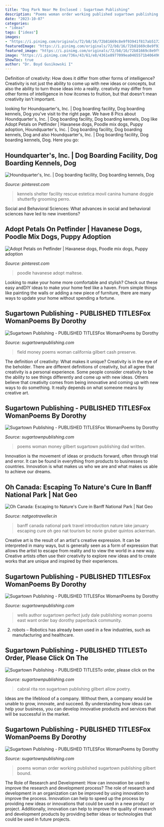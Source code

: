 ```yaml
---
title: "Dog Park Near Me Enclosed : Sugartown Publishing"
description: "Poems woman order working published sugartown publishing gilbert bound"
date: "2023-10-07"
categories:
- "ideas"
tags: ["ideas"]
images:
- "https://i.pinimg.com/originals/72/b8/16/72b81669c8e9f93941f817ab51722c9c.jpg"
featuredImage: "https://i.pinimg.com/originals/72/b8/16/72b81669c8e9f93941f817ab51722c9c.jpg"
featured_image: "https://i.pinimg.com/originals/72/b8/16/72b81669c8e9f93941f817ab51722c9c.jpg"
image: "https://i.pinimg.com/736x/43/61/e8/4361e8977099ea0465571b406490701f.jpg"
ShowToc: true
author: "Dr. Boyd Gusikowski I"
---
```



Definition of creativity: How does it differ from other forms of intelligence?
Creativity is not just the ability to come up with new ideas or concepts, but also the ability to turn those ideas into a reality. creativity may differ from other forms of intelligence in how itcomes to fruition, but that doesn't mean creativity isn't important.

	

		
looking for Houndquarter&#039;s, Inc. | Dog boarding facility, Dog boarding kennels, Dog you've visit to the right page. We have 8 Pics about Houndquarter&#039;s, Inc. | Dog boarding facility, Dog boarding kennels, Dog like Adopt Petals on Petfinder | Havanese dogs, Poodle mix dogs, Puppy adoption, Houndquarter&#039;s, Inc. | Dog boarding facility, Dog boarding kennels, Dog and also Houndquarter&#039;s, Inc. | Dog boarding facility, Dog boarding kennels, Dog. Here you go:
		
    
## Houndquarter&#039;s, Inc. | Dog Boarding Facility, Dog Boarding Kennels, Dog

<img loading=lazy src="https://i.pinimg.com/originals/72/b8/16/72b81669c8e9f93941f817ab51722c9c.jpg" onerror="this.onerror=null;this.src='https://tse2.mm.bing.net/th?id=OIP.QfEKq27An9zg31sJOxjNLwHaE7&amp;pid=15.1';" alt="Houndquarter&#039;s, Inc. | Dog boarding facility, Dog boarding kennels, Dog">

_Source: pinterest.com_

>kennels shelter facility rescue estetica movil canina humane doggie shutterfly grooming perro. 

	

Social and Behavioral Sciences: What advances in social and behavioral sciences have led to new inventions?
 

    
## Adopt Petals On Petfinder | Havanese Dogs, Poodle Mix Dogs, Puppy Adoption

<img loading=lazy src="https://i.pinimg.com/736x/43/61/e8/4361e8977099ea0465571b406490701f.jpg" onerror="this.onerror=null;this.src='https://tse2.mm.bing.net/th?id=OIP.b4e-AAgFbAaNKMHaf03JPwHaJ7&amp;pid=15.1';" alt="Adopt Petals on Petfinder | Havanese dogs, Poodle mix dogs, Puppy adoption">

_Source: pinterest.com_

>poodle havanese adopt maltese. 

	

Looking to make your home more comfortable and stylish? Check out these easy andDIY ideas to make your home feel like a haven. From simple things like painting the walls or adding a new piece of furniture, there are many ways to update your home without spending a fortune.

    
## Sugartown Publishing - PUBLISHED TITLESFox WomanPoems By Dorothy

<img loading=lazy src="http://sugartownpublishing.com/yahoo_site_admin/assets/images/Voices_from_the_Field_at_350_dpi.80123431_std.jpg" onerror="this.onerror=null;this.src='https://tse1.mm.bing.net/th?id=OIP.fjDD9v3ye_t8jggkGVyhbgHaLH&amp;pid=15.1';" alt="Sugartown Publishing - PUBLISHED TITLESFox WomanPoems by Dorothy">

_Source: sugartownpublishing.com_

>field money poems woman california gilbert cash preserve. 

	

The definition of creativity: What makes it unique?
Creativity is in the eye of the beholder. There are different definitions of creativity, but all agree that creativity is a personal experience. Some people consider creativity to be the ability to see things differently and come up with new ideas. Others believe that creativity comes from being innovative and coming up with new ways to do something. It really depends on what someone means by creative art.

    
## Sugartown Publishing - PUBLISHED TITLESFox WomanPoems By Dorothy

<img loading=lazy src="http://sugartownpublishing.com/yahoo_site_admin/assets/images/Cathy-Dana-cover_sm.89183628_std.jpg" onerror="this.onerror=null;this.src='https://tse3.mm.bing.net/th?id=OIP.31-AppI3G-nZ9WYDicoiEwAAAA&amp;pid=15.1';" alt="Sugartown Publishing - PUBLISHED TITLESFox WomanPoems by Dorothy">

_Source: sugartownpublishing.com_

>poems woman money gilbert sugartown publishing dad written. 

	

Innovation is the movement of ideas or products forward, often through trial and error. It can be found in everything from products to businesses to countries. Innovation is what makes us who we are and what makes us able to achieve our dreams.

    
## Oh Canada: Escaping To Nature&#039;s Cure In Banff National Park | Nat Geo

<img loading=lazy src="http://media.natgeotraveller.in/wp-content/uploads/2017/01/hammock.jpg" onerror="this.onerror=null;this.src='https://tse1.mm.bing.net/th?id=OIP.9tSDfg0ZfIKnWLNxKrMA9wHaFj&amp;pid=15.1';" alt="Oh Canada: Escaping to Nature&#039;s Cure in Banff National Park | Nat Geo">

_Source: natgeotraveller.in_

>banff canada national park travel introduction nature lake january escaping cure oh geo nat tourism bc norie gruber quintos ackerman. 

	

Creative art is the result of an artist's creative expression. It can be interpreted in many ways, but is generally seen as a form of expression that allows the artist to escape from reality and to view the world in a new way. Creative artists often use their creativity to explore new ideas and to create works that are unique and inspired by their experiences.

    
## Sugartown Publishing - PUBLISHED TITLESFox WomanPoems By Dorothy

<img loading=lazy src="http://sugartownpublishing.com/yahoo_site_admin/assets/images/Judy_Wells_cover_small.69114209_std.jpg" onerror="this.onerror=null;this.src='https://tse4.mm.bing.net/th?id=OIP.3x9oHpKm0IjCgu3QW313lgAAAA&amp;pid=15.1';" alt="Sugartown Publishing - PUBLISHED TITLESFox WomanPoems by Dorothy">

_Source: sugartownpublishing.com_

>wells author sugartown perfect judy dale publishing woman poems east want order bay dorothy paperback community. 

	

2. robots – Robotics has already been used in a few industries, such as manufacturing and healthcare.

    
## Sugartown Publishing - PUBLISHED TITLESTo Order, Please Click On The

<img loading=lazy src="http://sugartownpublishing.com/yahoo_site_admin/assets/images/1b_Author_photo_Ron_Cabral.63113149_std.jpg" onerror="this.onerror=null;this.src='https://tse3.mm.bing.net/th?id=OIP.KPuxpa3iDx0h8TYj5KzAhQAAAA&amp;pid=15.1';" alt="Sugartown Publishing - PUBLISHED TITLESTo order, please click on the">

_Source: sugartownpublishing.com_

>cabral rita ron sugartown publishing gilbert allow poetry. 

	

Ideas are the lifeblood of a company. Without them, a company would be unable to grow, innovate, and succeed. By understanding how ideas can help your business, you can develop innovative products and services that will be successful in the market.

    
## Sugartown Publishing - PUBLISHED TITLESFox WomanPoems By Dorothy

<img loading=lazy src="http://sugartownpublishing.com/yahoo_site_admin/assets/images/cover18b_sm.203195125_std.jpg" onerror="this.onerror=null;this.src='https://tse2.mm.bing.net/th?id=OIP.5YqEeUexpmd309gQJYlZjQAAAA&amp;pid=15.1';" alt="Sugartown Publishing - PUBLISHED TITLESFox WomanPoems by Dorothy">

_Source: sugartownpublishing.com_

>poems woman order working published sugartown publishing gilbert bound. 

	

The Role of Research and Development: How can innovation be used to improve the research and development process?
The role of research and development in an organization can be improved by using innovation to improve the process. Innovation can help to speed up the process by providing new ideas or innovations that could be used in a new product or project. Additionally, innovation can help to improve the quality of research and development products by providing better ideas or technologies that could be used in future projects.

